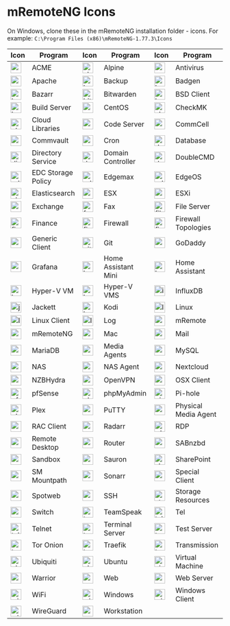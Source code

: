 # mRemoteNG Icons

On Windows, clone these in the mRemoteNG installation folder - icons.
For example: `C:\Program Files (x86)\mRemoteNG-1.77.3\Icons`

| Icon | Program | Icon | Program | Icon | Program |
| ---- | ------- | ---- | ------- | ---- | ------- |
| <img src="acme.ico" alt="acme_icon" style="width:25px;height:auto;"> | ACME | <img src="alpine.ico" alt="alpine_icon" style="width:25px;height:auto;"> | Alpine | <img src="antivirus.ico" alt="antivirus_icon" style="width:25px;height:auto;"> | Antivirus |
| <img src="apache.ico" alt="apache_icon" style="width:25px;height:auto;"> | Apache | <img src="backup.ico" alt="backup_icon" style="width:25px;height:auto;"> | Backup | <img src="badgen.ico" alt="badgen_icon" style="width:25px;height:auto;"> | Badgen |
| <img src="bazarr.ico" alt="bazarr_icon" style="width:25px;height:auto;"> | Bazarr | <img src="bitwarden.ico" alt="bitwarden_icon" style="width:25px;height:auto;"> | Bitwarden | <img src="bsd_client.ico" alt="bsd_client_icon" style="width:25px;height:auto;"> | BSD Client |
| <img src="build_server.ico" alt="build_server_icon" style="width:25px;height:auto;"> | Build Server | <img src="centos.ico" alt="centos_icon" style="width:25px;height:auto;"> | CentOS | <img src="checkmk.ico" alt="checkmk_icon" style="width:25px;height:auto;"> | CheckMK |
| <img src="cloudlibraries_16.ico" alt="cloudlibraries_16_icon" style="width:25px;height:auto;"> | Cloud Libraries | <img src="codeserver.ico" alt="codeserver_icon" style="width:25px;height:auto;"> | Code Server | <img src="commcell.ico" alt="commcell_icon" style="width:25px;height:auto;"> | CommCell |
| <img src="commvault.ico" alt="commvault_icon" style="width:25px;height:auto;"> | Commvault | <img src="cron.ico" alt="cron_icon" style="width:25px;height:auto;"> | Cron | <img src="database.ico" alt="database_icon" style="width:25px;height:auto;"> | Database |
| <img src="directoryservice.ico" alt="directoryservice_icon" style="width:25px;height:auto;"> | Directory Service | <img src="domain_controller.ico" alt="domain_controller_icon" style="width:25px;height:auto;"> | Domain Controller | <img src="doublecmd.ico" alt="doublecmd_icon" style="width:25px;height:auto;"> | DoubleCMD |
| <img src="edcstoragepolicyicon.ico" alt="edcstoragepolicyicon_icon" style="width:25px;height:auto;"> | EDC Storage Policy | <img src="edgemax.ico" alt="edgemax_icon" style="width:25px;height:auto;"> | Edgemax | <img src="edgeos.ico" alt="edgeos_icon" style="width:25px;height:auto;"> | EdgeOS |
| <img src="elasticsearch.ico" alt="elasticsearch_icon" style="width:25px;height:auto;"> | Elasticsearch | <img src="esx.ico" alt="esx_icon" style="width:25px;height:auto;"> | ESX | <img src="esxi.ico" alt="esxi_icon" style="width:25px;height:auto;"> | ESXi |
| <img src="exchange.ico" alt="exchange_icon" style="width:25px;height:auto;"> | Exchange | <img src="fax.ico" alt="fax_icon" style="width:25px;height:auto;"> | Fax | <img src="fileserver.ico" alt="fileserver_icon" style="width:25px;height:auto;"> | File Server |
| <img src="finance.ico" alt="finance_icon" style="width:25px;height:auto;"> | Finance | <img src="firewall.ico" alt="firewall_icon" style="width:25px;height:auto;"> | Firewall | <img src="firewall_topologies.ico" alt="firewall_topologies_icon" style="width:25px;height:auto;"> | Firewall Topologies |
| <img src="generic_client.ico" alt="generic_client_icon" style="width:25px;height:auto;"> | Generic Client | <img src="git.ico" alt="git_icon" style="width:25px;height:auto;"> | Git | <img src="godaddy.ico" alt="godaddy_icon" style="width:25px;height:auto;"> | GoDaddy |
| <img src="grafana.ico" alt="grafana_icon" style="width:25px;height:auto;"> | Grafana | <img src="homeassistant-mini.ico" alt="homeassistant_mini_icon" style="width:25px;height:auto;"> | Home Assistant Mini | <img src="homeassistant.ico" alt="homeassistant_icon" style="width:25px;height:auto;"> | Home Assistant |
| <img src="hyperv_vm.ico" alt="hyperv_vm_icon" style="width:25px;height:auto;"> | Hyper-V VM | <img src="hyperv_vms.ico" alt="hyperv_vms_icon" style="width:25px;height:auto;"> | Hyper-V VMS | <img src="influxdb.ico" alt="influxdb_icon" style="width:25px;height:auto;"> | InfluxDB |
| <img src="jackett.ico" alt="jackett_icon" style="width:25px;height:auto;"> | Jackett | <img src="kodi.ico" alt="kodi_icon" style="width:25px;height:auto;"> | Kodi | <img src="linux.ico" alt="linux_icon" style="width:25px;height:auto;"> | Linux |
| <img src="linux_client.ico" alt="linux_client_icon" style="width:25px;height:auto;"> | Linux Client | <img src="log.ico" alt="log_icon" style="width:25px;height:auto;"> | Log | <img src="mRemote.ico" alt="mremote_icon" style="width:25px;height:auto;"> | mRemote |
| <img src="mRemoteNG.ico" alt="mremoteng_icon" style="width:25px;height:auto;"> | mRemoteNG | <img src="mac_16.ico" alt="mac_16_icon" style="width:25px;height:auto;"> | Mac | <img src="mail.ico" alt="mail_icon" style="width:25px;height:auto;"> | Mail |
| <img src="mariadb.ico" alt="mariadb_icon" style="width:25px;height:auto;"> | MariaDB | <img src="mediaagents.ico" alt="mediaagents_icon" style="width:25px;height:auto;"> | Media Agents | <img src="mysql.ico" alt="mysql_icon" style="width:25px;height:auto;"> | MySQL |
| <img src="nas.ico" alt="nas_icon" style="width:25px;height:auto;"> | NAS | <img src="nas_agent.ico" alt="nas_agent_icon" style="width:25px;height:auto;"> | NAS Agent | <img src="nextcloud.ico" alt="nextcloud_icon" style="width:25px;height:auto;"> | Nextcloud |
| <img src="nzbhydra.ico" alt="nzbhydra_icon" style="width:25px;height:auto;"> | NZBHydra | <img src="openvpn.ico" alt="openvpn_icon" style="width:25px;height:auto;"> | OpenVPN | <img src="osx_client.ico" alt="osx_client_icon" style="width:25px;height:auto;"> | OSX Client |
| <img src="pfSense.ico" alt="pfsense_icon" style="width:25px;height:auto;"> | pfSense | <img src="phpmyadmin.ico" alt="phpmyadmin_icon" style="width:25px;height:auto;"> | phpMyAdmin | <img src="pihole.ico" alt="pihole_icon" style="width:25px;height:auto;"> | Pi-hole |
| <img src="plex.ico" alt="plex_icon" style="width:25px;height:auto;"> | Plex | <img src="puTTY.ico" alt="putty_icon" style="width:25px;height:auto;"> | PuTTY | <img src="pyhsical-media-agent.ico" alt="pyhsical_media_agent_icon" style="width:25px;height:auto;"> | Physical Media Agent |
| <img src="rac_client.ico" alt="rac_client_icon" style="width:25px;height:auto;"> | RAC Client | <img src="radarr.ico" alt="radarr_icon" style="width:25px;height:auto;"> | Radarr | <img src="rdp.ico" alt="rdp_icon" style="width:25px;height:auto;"> | RDP |
| <img src="remote_desktop.ico" alt="remote_desktop_icon" style="width:25px;height:auto;"> | Remote Desktop | <img src="router.ico" alt="router_icon" style="width:25px;height:auto;"> | Router | <img src="sabnzbd.ico" alt="sabnzbd_icon" style="width:25px;height:auto;"> | SABnzbd |
| <img src="sandbox.ico" alt="sandbox_icon" style="width:25px;height:auto;"> | Sandbox | <img src="sauron.ico" alt="sauron_icon" style="width:25px;height:auto;"> | Sauron | <img src="sharePoint.ico" alt="sharepoint_icon" style="width:25px;height:auto;"> | SharePoint |
| <img src="sm_mountpath.ico" alt="sm_mountpath_icon" style="width:25px;height:auto;"> | SM Mountpath | <img src="sonarr.ico" alt="sonarr_icon" style="width:25px;height:auto;"> | Sonarr | <img src="special_client.ico" alt="special_client_icon" style="width:25px;height:auto;"> | Special Client |
| <img src="spotweb.ico" alt="spotweb_icon" style="width:25px;height:auto;"> | Spotweb | <img src="ssh.ico" alt="ssh_icon" style="width:25px;height:auto;"> | SSH | <img src="storage_resources_16.ico" alt="storage_resources_16_icon" style="width:25px;height:auto;"> | Storage Resources |
| <img src="switch.ico" alt="switch_icon" style="width:25px;height:auto;"> | Switch | <img src="teamspeak.ico" alt="teamspeak_icon" style="width:25px;height:auto;"> | TeamSpeak | <img src="tel.ico" alt="tel_icon" style="width:25px;height:auto;"> | Tel |
| <img src="telnet.ico" alt="telnet_icon" style="width:25px;height:auto;"> | Telnet | <img src="terminal_server.ico" alt="terminal_server_icon" style="width:25px;height:auto;"> | Terminal Server | <img src="test_server.ico" alt="test_server_icon" style="width:25px;height:auto;"> | Test Server |
| <img src="tor-onion.ico" alt="tor_onion_icon" style="width:25px;height:auto;"> | Tor Onion | <img src="traefik.ico" alt="traefik_icon" style="width:25px;height:auto;"> | Traefik | <img src="transmission.ico" alt="transmission_icon" style="width:25px;height:auto;"> | Transmission |
| <img src="ubiquiti.ico" alt="ubiquiti_icon" style="width:25px;height:auto;"> | Ubiquiti | <img src="ubuntu.ico" alt="ubuntu_icon" style="width:25px;height:auto;"> | Ubuntu | <img src="virtual_machine.ico" alt="virtual_machine_icon" style="width:25px;height:auto;"> | Virtual Machine |
| <img src="warrior.ico" alt="warrior_icon" style="width:25px;height:auto;"> | Warrior | <img src="web.ico" alt="web_icon" style="width:25px;height:auto;"> | Web | <img src="webserver.ico" alt="webserver_icon" style="width:25px;height:auto;"> | Web Server |
| <img src="wifi.ico" alt="wifi_icon" style="width:25px;height:auto;"> | WiFi | <img src="windows.ico" alt="windows_icon" style="width:25px;height:auto;"> | Windows | <img src="windows_client.ico" alt="windows_client_icon" style="width:25px;height:auto;"> | Windows Client |
| <img src="wireguard.ico" alt="wireguard_icon" style="width:25px;height:auto;"> | WireGuard | <img src="workstation.ico" alt="workstation_icon" style="width:25px;height:auto;"> | Workstation |
